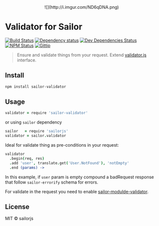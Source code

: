 <center>![](http://i.imgur.com/ND6qDNA.png)</center>

# Validator for Sailor

[![Build Status](http://img.shields.io/travis/sailorjs/sailor-validator/master.svg?style=flat)](https://travis-ci.org/sailorjs/sailor-validator)
[![Dependency status](http://img.shields.io/david/sailorjs/sailor-validator.svg?style=flat)](https://david-dm.org/sailorjs/sailor-validator)
[![Dev Dependencies Status](http://img.shields.io/david/dev/sailorjs/sailor-validator.svg?style=flat)](https://david-dm.org/sailorjs/sailor-validator#info=devDependencies)
[![NPM Status](http://img.shields.io/npm/dm/sailor-validator.svg?style=flat)](https://www.npmjs.org/package/sailor-validator)
[![Gittip](http://img.shields.io/gittip/Kikobeats.svg?style=flat)](https://www.gittip.com/Kikobeats/)

> Ensure and validate things from your request. Extend [validator.js](https://github.com/chriso/validator.js) interface.

## Install

```bash
npm install sailor-validator
```

## Usage

```coffee
validator = require 'sailor-validator'
```

or using `sailor` dependency

```coffeescript
sailor 	 = require 'sailorjs'
validator = sailor.validator
```

Ideal for validate thing as pre-conditions in your request:

```coffee
validator
  .begin(req, res)
  .add 'user', translate.get('User.NotFound'), 'notEmpty'
  .end (params) ->
```

In this example, if `user` param is empty compound a badRequest response that follow `sailor-errorify` schema for errors.

For validate in the request you need to enable [sailor-modulde-validator](https://github.com/sailorjs/sailor-module-validator).

## License

MIT © sailorjs
